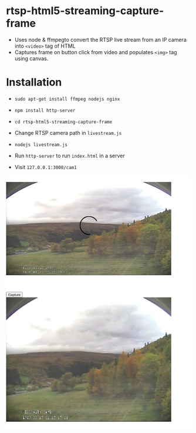 # rtsp-html5-streaming-capture-frame

- Uses node & ffmpegto convert the RTSP live stream from an IP camera into `<video>` tag of HTML
- Captures frame on button click from video and populates `<img>` tag using canvas. 

# Installation

- `sudo apt-get install ffmpeg nodejs nginx`

- `npm install http-server`

- `cd rtsp-html5-streaming-capture-frame`

- Change RTSP camera path in `livestream.js`

- `nodejs livestream.js`

- Run `http-server` to run `index.html` in a server

- Visit `127.0.0.1:3000/cam1`

![Sample](https://github.com/omair18/rtsp-html5-streaming-capture-frame/blob/master/screenshot.jpeg)
